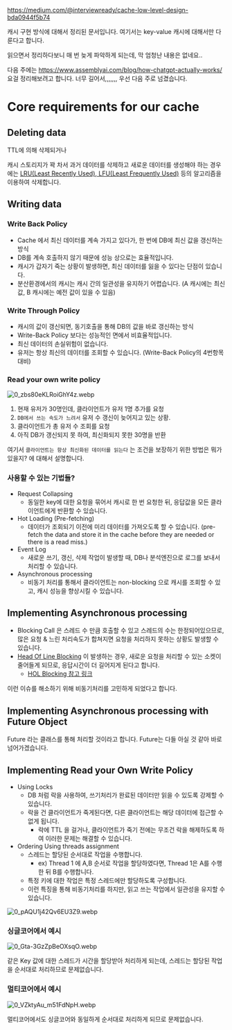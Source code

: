 https://medium.com/@interviewready/cache-low-level-design-bda0944f5b74

캐시 구현 방식에 대해서 정리된 문서입니다.
여기서는 key-value 캐시에 대해서만 다룬다고 합니다.

읽으면서 정리하다보니 매 번 늦게 파악하게 되는데, 막 엄청난 내용은 없네요..

다음 주에는 https://www.assemblyai.com/blog/how-chatgpt-actually-works/ 요걸 정리해보려고 합니다.
너무 길어서,,,,,,, 우선 다음 주로 넘겼습니다.

# Core requirements for our cache

## Deleting data

TTL에 의해 삭제되거나

캐시 스토리지가 꽉 차서 과거 데이터를 삭제하고 새로운 데이터를 생성해야 하는 경우에는 
[LRU(Least Recently Used), LFU(Least Frequently Used)](https://3catpapa.tistory.com/111) 등의 알고리즘을 이용하여 삭제합니다.

## Writing data

### Write Back Policy

- Cache 에서 최신 데이터를 계속 가지고 있다가, 한 번에 DB에 최신 값을 갱신하는 방식
- DB를 계속 호출하지 않기 때문에 성능 상으로는 효율적입니다.
- 캐시가 갑자기 죽는 상황이 발생하면, 최신 데이터를 잃을 수 있다는 단점이 있습니다.
- 분산환경에서의 캐시는 캐시 간의 일관성을 유지하기 어렵습니다. (A 캐시에는 최신 값, B 캐시에는 예전 값이 있을 수 있음)

### Write Through Policy

- 캐시의 값이 갱신되면, 동기호출을 통해 DB의 값을 바로 갱신하는 방식
- Write-Back Policy 보다는 성능적인 면에서 비효율적입니다.
- 최신 데이터의 손실위험이 없습니다.
- 유저는 항상 최신의 데이터를 조회할 수 있습니다. (Write-Back Policy의 4번항목 대비)

### Read your own write policy

![0_zbs80eKLRoiGhY4z.webp](/files/0a710ba9-8571-16d2-8185-b5e6ece420e1)

1. 현재 유저가 30명인데, 클라이언트가 유저 1명 추가를 요청
2. `DB에서 쓰는 속도가 느려서` 유저 수 갱신이 늦어지고 있는 상황.
3. 클라이언트가 총 유저 수 조회를 요청 
4. 아직 DB가 갱신되지 못 하여, 최신화되지 못한 30명을 반환

여기서 `클라이언트는 항상 최신화된 데이터를 읽는다` 는 조건을 보장하기 위한 방법은 뭐가 있을지? 에 대해서 설명합니다.

### 사용할 수 있는 기법들?

- Request Collapsing
    - 동일한 key에 대한 요청을 묶어서 캐시로 한 번 요청한 뒤, 응답값을 모든 클라이언트에게 반환할 수 있습니다.
- Hot Loading (Pre-fetching)
    - 데이터가 조회되기 이전에 미리 데이터를 가져오도록 할 수 있습니다.
    (pre-fetch the data and store it in the cache before they are needed or there is a read miss.)
- Event Log
    - 새로운 쓰기, 갱신, 삭제 작업이 발생할 때, DB나 분석엔진으로 로그를 보내서 처리할 수 있습니다.
- Asynchronous processing
    - 비동기 처리를 통해서 클라이언트는 non-blocking 으로 캐시를 조회할 수 있고, 캐시 성능을 향상시킬 수 있습니다.

## Implementing Asynchronous processing

- Blocking Call 은 스레드 수 만큼 호출할 수 있고 스레드의 수는 한정되어있으므로, 많은 요청 & 느린 처리속도가 합쳐지면 요청을 처리하지 못하는 상황도 발생할 수 있습니다.
- [Head Of Line Blocking](https://en.m.wikipedia.org/wiki/Head-of-line_blocking) 이 발생하는 경우, 새로운 요청을 처리할 수 있는 소켓이 줄어들게 되므로, 응답시간이 더 길어지게 된다고 합니다.
    - [HOL Blocking 참고 링크](https://letitkang.tistory.com/79)

이런 이슈를 해소하기 위해 비동기처리를 고민하게 되었다고 합니다.

## Implementing Asynchronous processing with Future Object

Future 라는 클래스를 통해 처리할 것이라고 합니다.
Future는 다들 아실 것 같아 바로 넘어가겠습니다.

## Implementing Read your Own Write Policy

- Using Locks
    - DB 처럼 락을 사용하여, 쓰기처리가 완료된 데이터만 읽을 수 있도록 강제할 수 있습니다.
    - 락을 건 클라이언트가 죽게된다면, 다른 클라이언트는 해당 데이터에 접근할 수 없게 됩니다.
        - 락에 TTL 을 걸거나, 클라이언트가 죽기 전에는 무조건 락을 해제하도록 하여 이러한 문제는 해결할 수 있습니다.
- Ordering Using threads assignment
    - 스레드는 할당된 순서대로 작업을 수행합니다.
        - ex) Thread 1 에 A,B 순서로 작업을 할당하였다면, Thread 1은 A를 수행한 뒤 B를 수행합니다.
    - 특정 키에 대한 작업은 특정 스레드에만 할당하도록 구성합니다. 
    - 이런 특징을 통해 비동기처리를 하지만, 읽고 쓰는 작업에서 일관성을 유지할 수 있습니다.

![0_pAQU1j42Qv6EU3Z9.webp](/files/0a710ba9-8571-16d2-8185-b5e9e0172127)

### 싱글코어에서 예시

![0_Gta-3GzZpBeOXsqO.webp](/files/0a710ba9-8571-16d2-8185-b5e9e0172128)

같은 Key 값에 대한 스레드가 시간을 할당받아 처리하게 되는데, 스레드는 할당된 작업을 순서대로 처리하므로 문제없습니다.

### 멀티코어에서 예시

![0_VZktyAu_m51FdNpH.webp](/files/0a710ba9-8571-16d2-8185-b5e9e0182129)

멀티코어에서도 싱글코어와 동일하게 순서대로 처리하게 되므로 문제없습니다.